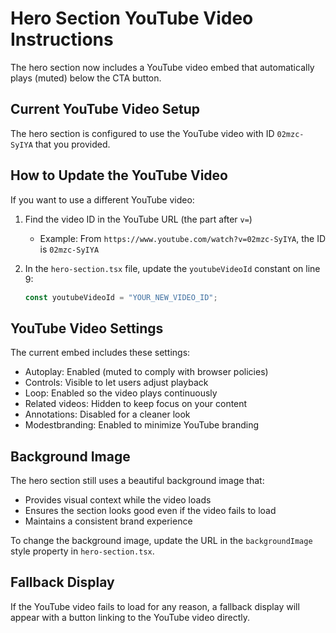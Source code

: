 # Hero Section YouTube Video Instructions

The hero section now includes a YouTube video embed that automatically plays (muted) below the CTA button.

## Current YouTube Video Setup

The hero section is configured to use the YouTube video with ID `02mzc-SyIYA` that you provided.

## How to Update the YouTube Video

If you want to use a different YouTube video:

1. Find the video ID in the YouTube URL (the part after `v=`)
   * Example: From `https://www.youtube.com/watch?v=02mzc-SyIYA`, the ID is `02mzc-SyIYA`

2. In the `hero-section.tsx` file, update the `youtubeVideoId` constant on line 9:
   ```javascript
   const youtubeVideoId = "YOUR_NEW_VIDEO_ID";
   ```

## YouTube Video Settings

The current embed includes these settings:
- Autoplay: Enabled (muted to comply with browser policies)
- Controls: Visible to let users adjust playback
- Loop: Enabled so the video plays continuously
- Related videos: Hidden to keep focus on your content
- Annotations: Disabled for a cleaner look
- Modestbranding: Enabled to minimize YouTube branding

## Background Image

The hero section still uses a beautiful background image that:
- Provides visual context while the video loads
- Ensures the section looks good even if the video fails to load
- Maintains a consistent brand experience

To change the background image, update the URL in the `backgroundImage` style property in `hero-section.tsx`.

## Fallback Display

If the YouTube video fails to load for any reason, a fallback display will appear with a button linking to the YouTube video directly.